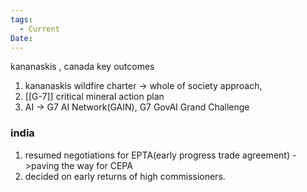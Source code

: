 ```yaml
---
tags:
  - Current
Date:
---
```

kananaskis , canada
key outcomes
1. kananaskis wildfire charter -> whole of society approach,
2. [[G-7]] critical mineral action plan
3. AI -> G7 AI Network(GAIN), G7 GovAI Grand Challenge

### india
1. resumed negotiations for EPTA(early progress trade agreement) ->paving the way for CEPA
2. decided on early returns of high commissioners.